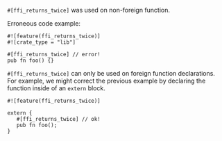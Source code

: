 `#[ffi_returns_twice]` was used on non-foreign function.

Erroneous code example:

```compile_fail,E0724
#![feature(ffi_returns_twice)]
#![crate_type = "lib"]

#[ffi_returns_twice] // error!
pub fn foo() {}
```

`#[ffi_returns_twice]` can only be used on foreign function declarations.
For example, we might correct the previous example by declaring
the function inside of an `extern` block.

```
#![feature(ffi_returns_twice)]

extern {
   #[ffi_returns_twice] // ok!
   pub fn foo();
}
```
